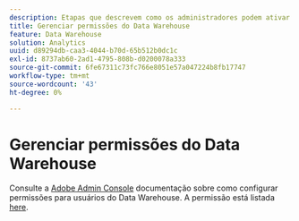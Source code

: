 ```yaml
---
description: Etapas que descrevem como os administradores podem ativar o acesso aos relatórios do Data Warehouse para os usuários.
title: Gerenciar permissões do Data Warehouse
feature: Data Warehouse
solution: Analytics
uuid: d89294db-caa3-4044-b70d-65b512b0dc1c
exl-id: 8737ab60-2ad1-4795-808b-d0200078a333
source-git-commit: 6fe67311c73fc766e8051e57a047224b8fb17747
workflow-type: tm+mt
source-wordcount: '43'
ht-degree: 0%

---
```


# Gerenciar permissões do Data Warehouse

Consulte a [Adobe Admin Console](/help/admin/admin-console/home.md) documentação sobre como configurar permissões para usuários do Data Warehouse. A permissão está listada [here](/help/admin/admin-console/permissions/report-suite-tools.md).

